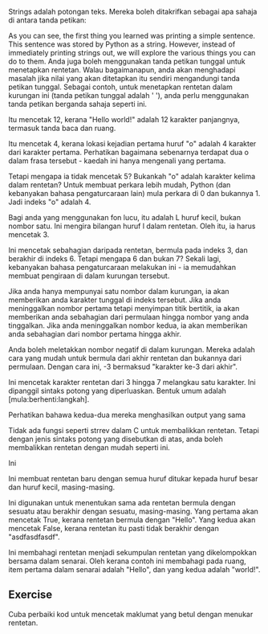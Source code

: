 Strings adalah potongan teks. Mereka boleh ditakrifkan sebagai apa sahaja di antara tanda petikan:

As you can see, the first thing you learned was printing a simple sentence. This sentence was stored by Python as a string. However, instead of immediately printing strings out, we will explore the various things you can do to them.
Anda juga boleh menggunakan tanda petikan tunggal untuk menetapkan rentetan. Walau bagaimanapun, anda akan menghadapi masalah jika nilai yang akan ditetapkan itu sendiri mengandungi tanda petikan tunggal. Sebagai contoh, untuk menetapkan rentetan dalam kurungan ini (tanda petikan tunggal adalah ' '), anda perlu menggunakan tanda petikan berganda sahaja seperti ini.

Itu mencetak 12, kerana "Hello world!" adalah 12 karakter panjangnya, termasuk tanda baca dan ruang.

Itu mencetak 4, kerana lokasi kejadian pertama huruf "o" adalah 4 karakter dari karakter pertama. Perhatikan bagaimana sebenarnya terdapat dua o dalam frasa tersebut - kaedah ini hanya mengenali yang pertama.

Tetapi mengapa ia tidak mencetak 5? Bukankah "o" adalah karakter kelima dalam rentetan? Untuk membuat perkara lebih mudah, Python (dan kebanyakan bahasa pengaturcaraan lain) mula perkara di 0 dan bukannya 1. Jadi indeks "o" adalah 4.

Bagi anda yang menggunakan fon lucu, itu adalah L huruf kecil, bukan nombor satu. Ini mengira bilangan huruf l dalam rentetan. Oleh itu, ia harus mencetak 3.

Ini mencetak sebahagian daripada rentetan, bermula pada indeks 3, dan berakhir di indeks 6. Tetapi mengapa 6 dan bukan 7? Sekali lagi, kebanyakan bahasa pengaturcaraan melakukan ini - ia memudahkan membuat pengiraan di dalam kurungan tersebut.

Jika anda hanya mempunyai satu nombor dalam kurungan, ia akan memberikan anda karakter tunggal di indeks tersebut. Jika anda meninggalkan nombor pertama tetapi menyimpan titik bertitik, ia akan memberikan anda sebahagian dari permulaan hingga nombor yang anda tinggalkan. Jika anda meninggalkan nombor kedua, ia akan memberikan anda sebahagian dari nombor pertama hingga akhir.

Anda boleh meletakkan nombor negatif di dalam kurungan. Mereka adalah cara yang mudah untuk bermula dari akhir rentetan dan bukannya dari permulaan. Dengan cara ini, -3 bermaksud "karakter ke-3 dari akhir".

Ini mencetak karakter rentetan dari 3 hingga 7 melangkau satu karakter. Ini dipanggil sintaks potong yang diperluaskan. Bentuk umum adalah [mula:berhenti:langkah].

Perhatikan bahawa kedua-dua mereka menghasilkan output yang sama

Tidak ada fungsi seperti strrev dalam C untuk membalikkan rentetan. Tetapi dengan jenis sintaks potong yang disebutkan di atas, anda boleh membalikkan rentetan dengan mudah seperti ini.

Ini

Ini membuat rentetan baru dengan semua huruf ditukar kepada huruf besar dan huruf kecil, masing-masing.

Ini digunakan untuk menentukan sama ada rentetan bermula dengan sesuatu atau berakhir dengan sesuatu, masing-masing. Yang pertama akan mencetak True, kerana rentetan bermula dengan "Hello". Yang kedua akan mencetak False, kerana rentetan itu pasti tidak berakhir dengan "asdfasdfasdf".

Ini membahagi rentetan menjadi sekumpulan rentetan yang dikelompokkan bersama dalam senarai. Oleh kerana contoh ini membahagi pada ruang, item pertama dalam senarai adalah "Hello", dan yang kedua adalah "world!".

Exercise
--------

Cuba perbaiki kod untuk mencetak maklumat yang betul dengan menukar rentetan.
